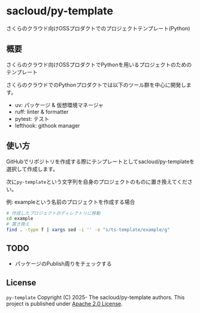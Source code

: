 # sacloud/py-template

さくらのクラウド向けOSSプロダクトでのプロジェクトテンプレート(Python)

## 概要

さくらのクラウド向けOSSプロダクトでPythonを用いるプロジェクトのためのテンプレート

さくらのクラウドでのPythonプロダクトでは以下のツール群を中心に開発します。

- uv: パッケージ & 仮想環境マネージャ
- ruff: linter & formatter
- pytest: テスト
- lefthook: githook manager

## 使い方

GitHubでリポジトリを作成する際にテンプレートとしてsacloud/py-templateを選択して作成します。 

次に`py-template`という文字列を自身のプロジェクトのものに置き換えてください。

例: exampleという名前のプロジェクトを作成する場合

```bash
# 作成したプロジェクトのディレクトリに移動
cd example
# 置き換え
find . -type f | xargs sed -i '' -e "s/ts-template/example/g"
```

## TODO

- パッケージのPublish周りをチェックする

## License

`py-template` Copyright (C) 2025- The sacloud/py-template authors.
This project is published under [Apache 2.0 License](LICENSE).
